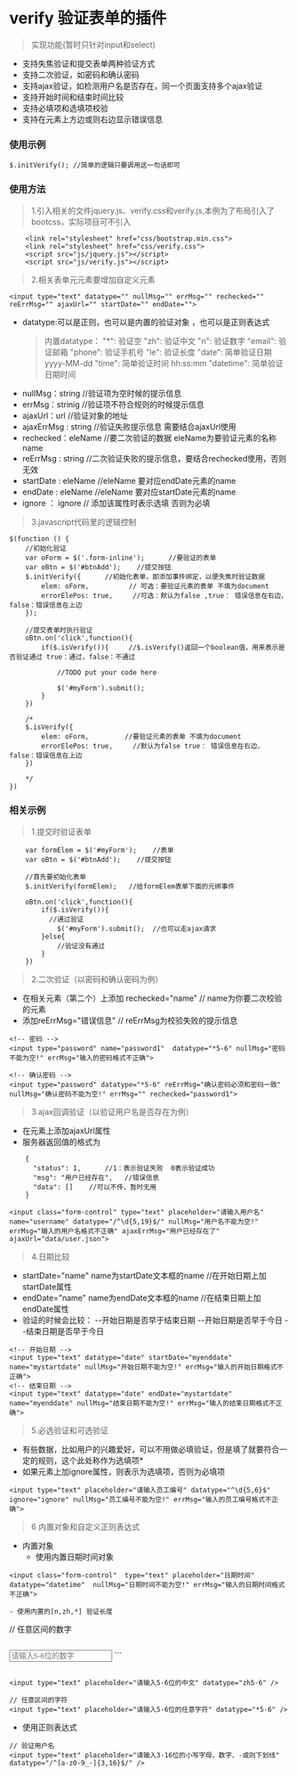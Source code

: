 # verify 验证表单的插件
> 实现功能(暂时只针对input和select)
- 支持失焦验证和提交表单两种验证方式
- 支持二次验证，如密码和确认密码
- 支持ajax验证，如检测用户名是否存在，同一个页面支持多个ajax验证
- 支持开始时间和结束时间比较
- 支持必填项和选填项校验
- 支持在元素上方边或则右边显示错误信息

### 使用示例
``````
$.initVerify(); //简单的逻辑只要调用这一句话即可
``````

### 使用方法
> 1.引入相关的文件jquery.js、verify.css和verify.js,本例为了布局引入了bootcss，实际项目可不引入

```
    <link rel="stylesheet" href="css/bootstrap.min.css">
    <link rel="stylesheet" href="css/verify.css">
    <script src="js/jquery.js"></script>
    <script src="js/verify.js"></script>
```

> 2.相关表单元元素要增加自定义元素

```
<input type="text" datatype="" nullMsg="" errMsg="" rechecked="" reErrMsg="" ajaxUrl="" startDate="" endDate="">
```


 - datatype:可以是正则，也可以是内置的验证对象  ，也可以是正则表达式
   > 内置datatype：
             "*":  验证空
             "zh": 验证中文
             "n":  验证数字
             "email":  验证邮箱
             "phone":  验证手机号
             "le": 验证长度
             "date": 简单验证日期 yyyy-MM-dd
             "time": 简单验证时间  hh:ss:mm
             "datetime": 简单验证日期时间
- nullMsg：string    //验证项为空时候的提示信息
- errMsg：strinig    //验证项不符合规则的时候提示信息
- ajaxUrl：url       //验证对象的地址
- ajaxErrMsg : string	//验证失败提示信息 需要结合ajaxUrl使用
- rechecked：eleName        //要二次验证的数据 eleName为要验证元素的名称 name
- reErrMsg : string      //二次验证失败的提示信息，要结合rechecked使用，否则无效
- startDate : eleName    //eleName 要对应endDate元素的name
- endDate : eleName      //eleName 要对应startDate元素的name
- ignore ： ignore  // 添加该属性时表示选填 否则为必填

> 3.javascript代码里的逻辑控制

```
$(function () {
    //初始化验证
    var oForm = $('.form-inline');      //要验证的表单
    var oBtn = $('#btnAdd');    //提交按钮
    $.initVerify({      //初始化表单，即添加事件绑定，以便失焦时验证数据
        elem: oForm,          // 可选：要验证元素的表单 不填为document
        errorElePos: true,     //可选：默认为false ,true： 错误信息在右边，false：错误信息在上边
    });
    
    //提交表单时执行验证
    oBtn.on('click',function(){
        if($.isVerify()){     //$.isVerify()返回一个boolean值，用来表示是否验证通过 true：通过，false：不通过
            
            //TODO put your code here
            
            $('#myForm').submit();
        }
    })
    
    /*
    $.isVerify({
        elem: oForm,         //要验证元素的表单 不填为document
        errorElePos: true,     //默认为false true： 错误信息在右边，false：错误信息在上边
    })
    
    */
})
```

### 相关示例
> 1.提交时验证表单

```
    var formElem = $('#myForm');    //表单
    var oBtn = $('#btnAdd');    //提交按钮
    
    //首先要初始化表单
    $.initVerify(formElem);   //给formElem表单下面的元绑事件   
    
    oBtn.on('click',function(){
        if($.isVerify()){
          //通过验证
            $('#myForm').submit();  //也可以走ajax请求
        }else{
            //验证没有通过
        }
    })
```

> 2.二次验证（以密码和确认密码为例）

- 在相关元素（第二个）上添加 rechecked="name"    // name为你要二次校验的元素   
- 添加reErrMsg="错误信息"     // reErrMsg为校验失败的提示信息

```
<!-- 密码 -->
<input type="password" name="password1"  datatype="*5-6" nullMsg="密码不能为空!" errMsg="输入的密码格式不正确">

<!-- 确认密码 -->
<input type="password" datatype="*5-6" reErrMsg="确认密码必须和密码一致" nullMsg="确认密码不能为空!" errMsg="" rechecked="password1">

```

> 3.ajax回调验证（以验证用户名是否存在为例）
- 在元素上添加ajaxUrl属性
- 服务器返回值的格式为
```
	{
	  "status": 1,      //1：表示验证失败  0表示验证成功
	  "msg": "用户已经存在",   //错误信息
	  "data": []    //可以不传，暂时无用
	}
```

```
<input class="form-control" type="text" placeholder="请输入用户名" name="username" datatype="/^\d{5,19}$/" nullMsg="用户名不能为空!" errMsg="输入的用户名格式不正确" ajaxErrMsg="用户已经存在了" ajaxUrl="data/user.json">
```

> 4.日期比较

- startDate="name" name为startDate文本框的name  //在开始日期上加startDate属性
- endDate="name"   name为endDate文本框的name     //在结束日期上加endDate属性
- 验证的时候会比较：
    --开始日期是否早于结束日期
    --开始日期是否早于今日
    --结束日期是否早于今日
    
```
<!-- 开始日期 -->
<input type="text" datatype="date" startDate="myenddate" name="mystartdate" nullMsg="开始日期不能为空!" errMsg="输入的开始日期格式不正确">
<!-- 结束日期 -->
<input type="text" datatype="date" endDate="mystartdate" name="myenddate" nullMsg="结束日期不能为空!" errMsg="输入的结束日期格式不正确">
```

> 5.必选验证和可选验证

 - 有些数据，比如用户的兴趣爱好，可以不用做必填验证，但是填了就要符合一定的规则，这个此处称作为选填项*
 - 如果元素上加ignore属性，则表示为选填项，否则为必填项
```
<input type="text" placeholder="请输入员工编号" datatype="^\d{5,6}$" ignore="ignore" nullMsg="员工编号不能为空!" errMsg="输入的员工编号格式不正确">
```

> 6 内置对象和自定义正则表达式

- 内置对象
	- 使用内置日期时间对象
```
<input class="form-control"  type="text" placeholder="日期时间" datatype="datetime"  nullMsg="日期时间不能为空!" errMsg="输入的日期时间格式不正确">
```

	- 使用内置的[n,zh,*] 验证长度
	
// 任意区间的数字
```

```
<input type="text" placeholder="请输入5-6位的数字" datatype="n5-6" />
```

```

<input type="text" placeholder="请输入5-6位的中文" datatype="zh5-6" />
```
```
// 任意区间的字符
<input type="text" placeholder="请输入5-6位的任意字符" datatype="*5-6" />

```

- 使用正则表达式

```
// 验证用户名
<input type="text" placeholder="请输入3-16位的小写字母、数字、-或则下划线" datatype="/^[a-z0-9_-]{3,16}$/" />
```
